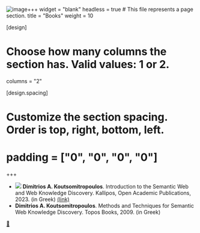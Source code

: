 ![image](https://github.com/koutsomi/academic-homepage/assets/13002426/ff280cac-c04f-4648-8729-bff905b3d0bc)+++
widget = "blank"
headless = true  # This file represents a page section.
title = "Books"
weight = 10

[design]
  # Choose how many columns the section has. Valid values: 1 or 2.
  columns = "2"
  
[design.spacing]
  # Customize the section spacing. Order is top, right, bottom, left.
  # padding = ["0", "0", "0", "0"]
+++
- ![](/static/IntroSemWeb.jpg) **Dimitrios A. Koutsomitropoulos**. Introduction to the Semantic Web and Web Knowledge Discovery. Kallipos, Open Academic Publications, 2023. (in Greek) [(link)](https://dx.doi.org/10.57713/kallipos-291)
- **Dimitrios A. Koutsomitropoulos**. Methods and Techniques for Semantic Web Knowledge Discovery. Topos Books, 2009. (in Greek)

[:arrow_up_small:](#top)
